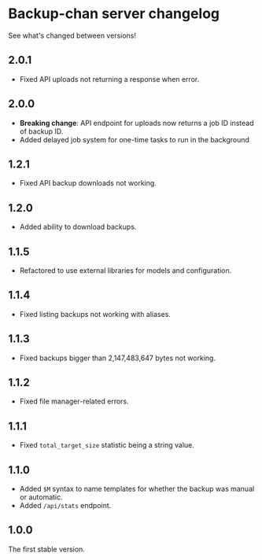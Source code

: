 # Backup-chan server changelog

See what's changed between versions!

## 2.0.1

* Fixed API uploads not returning a response when error.

## 2.0.0

* **Breaking change**: API endpoint for uploads now returns a job ID instead of backup ID.
* Added delayed job system for one-time tasks to run in the background

## 1.2.1

* Fixed API backup downloads not working.

## 1.2.0

* Added ability to download backups.

## 1.1.5

* Refactored to use external libraries for models and configuration.

## 1.1.4

* Fixed listing backups not working with aliases.

## 1.1.3

* Fixed backups bigger than 2,147,483,647 bytes not working.

## 1.1.2

* Fixed file manager-related errors.

## 1.1.1

* Fixed `total_target_size` statistic being a string value.

## 1.1.0

* Added `$M` syntax to name templates for whether the backup was manual or automatic.
* Added `/api/stats` endpoint.

## 1.0.0

The first stable version.
